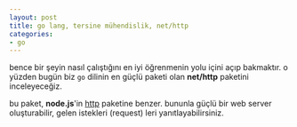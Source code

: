 ```yaml
---
layout: post
title: go lang, tersine mühendislik, net/http
categories:
- go
---
```


bence bir şeyin nasıl çalıştığını en iyi öğrenmenin yolu içini açıp bakmaktır. o yüzden bugün biz `go` dilinin en güçlü paketi olan **net/http** paketini inceleyeceğiz.

bu paket, **node.js**'in [http](https://nodejs.org/api/http.html) paketine benzer. bununla güçlü bir web server oluşturabilir, gelen istekleri (request) leri yanıtlayabilirsiniz.

